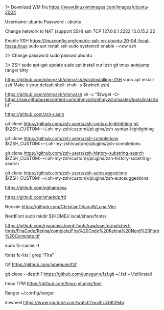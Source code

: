 1> Download WM file
https://www.linuxvmimages.com/images/ubuntu-2004

Username: ubuntu
Password : ubuntu

Change network to NAT (support SSH)
ssh TCP 127.0.0.1 2222
        10.0.15.2 22 
		
Enable SSH
https://linuxconfig.org/enable-ssh-on-ubuntu-20-04-focal-fossa-linux
sudo apt install ssh
sudo systemctl enable --now ssh
		
2> Change password
sudo passwd ubuntu

3> ZSH
sudo apt-get update
sudo apt install curl zsh git tmux autojump ranger kitty

https://github.com/ohmyzsh/ohmyzsh/wiki/Installing-ZSH
sudo apt install zsh
Make it your default shell: chsh -s $(which zsh)

https://github.com/ohmyzsh/ohmyzsh
sh -c "$(wget -O- https://raw.githubusercontent.com/ohmyzsh/ohmyzsh/master/tools/install.sh)"

https://github.com/zsh-users

git clone https://github.com/zsh-users/zsh-syntax-highlighting.git ${ZSH_CUSTOM:-~/.oh-my-zsh/custom}/plugins/zsh-syntax-highlighting

git clone https://github.com/zsh-users/zsh-completions ${ZSH_CUSTOM:=~/.oh-my-zsh/custom}/plugins/zsh-completions

git clone https://github.com/zsh-users/zsh-history-substring-search ${ZSH_CUSTOM:-~/.oh-my-zsh/custom}/plugins/zsh-history-substring-search

git clone https://github.com/zsh-users/zsh-autosuggestions ${ZSH_CUSTOM:-~/.oh-my-zsh/custom}/plugins/zsh-autosuggestions

https://github.com/ogham/exa

https://github.com/sharkdp/fd

Neovim
https://github.com/ChristianChiarulli/LunarVim

NerdFont
sudo mkdir ${HOME}/.local/share/fonts/

https://github.com/ryanoasis/nerd-fonts/raw/master/patched-fonts/FiraCode/Retina/complete/Fira%20Code%20Retina%20Nerd%20Font%20Complete.ttf

sudo fc-cache -f

fonts fc-list | grep "Fira"

fzf
https://github.com/junegunn/fzf

git clone --depth 1 https://github.com/junegunn/fzf.git ~/.fzf
~/.fzf/install

tmux TPM
https://github.com/tmux-plugins/tpm

Ranger 
~/.config/ranger

imwheel
https://www.youtube.com/watch?v=vihUzbK294o
